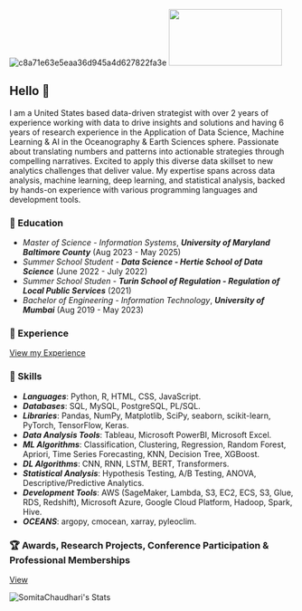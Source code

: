 
![c8a71e63e5eaa36d945a4d627822fa3e](https://github.com/SomitaChaudhari/SomitaChaudhari/assets/70918528/ccd1b93c-ccd6-48b9-baa1-303db11179aa)
<img src="c8a71e63e5eaa36d945a4d627822fa3e](https://github.com/SomitaChaudhari/SomitaChaudhari/assets/70918528/ccd1b93c-ccd6-48b9-baa1-303db11179aa" width="200" height="100">
## Hello 👋
I am a United States based data-driven strategist with over 2 years of experience working with data to drive insights and solutions and having 6 years of research experience in the Application of Data Science, Machine Learning & AI in the Oceanography & Earth Sciences sphere. Passionate about translating numbers and patterns into actionable strategies through compelling narratives. Excited to apply this diverse data skillset to new analytics challenges that deliver value. My expertise spans across data analysis, machine learning, deep learning, and statistical analysis, backed by hands-on experience with various programming languages and development tools.

 ### 🏫 Education
- *Master of Science - Information Systems*, ***University of Maryland Baltimore County*** (Aug 2023 - May 2025)
- *Summer School Student - ***Data Science* - Hertie School of Data Science*** (June 2022 - July 2022)
- *Summer School Studen* - ***Turin School of Regulation - Regulation of Local Public Services*** (2021)
- *Bachelor of Engineering - Information Technology*, ***University of Mumbai*** (Aug 2019 - May 2023)

### 🏢 Experience
[View my Experience](https://github.com/SomitaChaudhari/SomitaChaudhari/blob/main/Experience.md)

### 🎯  Skills 
- ***Languages***: Python, R, HTML, CSS, JavaScript.
- ***Databases***: SQL, MySQL, PostgreSQL, PL/SQL.
- ***Libraries***: Pandas, NumPy, Matplotlib, SciPy, seaborn, scikit-learn, PyTorch, TensorFlow, Keras.
- ***Data Analysis Tools***: Tableau, Microsoft PowerBI, Microsoft Excel.
- ***ML Algorithms***: Classification, Clustering, Regression, Random Forest, Apriori, Time Series Forecasting, KNN, Decision Tree, XGBoost. 
- ***DL Algorithms***: CNN, RNN, LSTM, BERT, Transformers.
- ***Statistical Analysis***: Hypothesis Testing, A/B Testing, ANOVA, Descriptive/Predictive Analytics.
- ***Development Tools***: AWS (SageMaker, Lambda, S3, EC2, ECS, S3, Glue, RDS, Redshift), Microsoft Azure, Google Cloud Platform, Hadoop, Spark, Hive.
- ***OCEANS***: argopy, cmocean, xarray, pyleoclim.

### 🏆 Awards, Research Projects, Conference Participation & Professional Memberships 
[View](https://github.com/SomitaChaudhari/SomitaChaudhari/blob/main/Research%20Projects.md)



![SomitaChaudhari's Stats](https://github-readme-stats.vercel.app/api?username=SomitaChaudhari&theme=vue-dark&show_icons=true&hide_border=true&count_private=true)  
